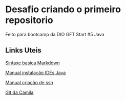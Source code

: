 # Desafio criando o primeiro repositorio
Feito para bootcamp da DIO GFT Start #5 Java 

## Links Uteis 
[Sintaxe basica Markdown](https://www.markdownguide.org/getting-started/)

[Manual instalação IDEs Java](https://github.com/cami-la/curso-dio-dominando-ides-java)

[Manual criação de ssh](https://docs.github.com/pt/authentication/connecting-to-github-with-ssh/generating-a-new-ssh-key-and-adding-it-to-the-ssh-agent)

[Git da Camila](https://github.com/cami-la)
